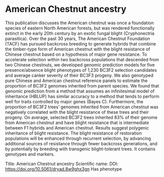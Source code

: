 # American Chestnut ancestry

This publication discusses the American chestnut was once a foundation species of eastern North American forests, but was rendered functionally extinct in the early 20th century by an exotic fungal blight (Cryphonectria parasitica). Over the past 30 years, The American Chestnut Foundation (TACF) has pursued backcross breeding to generate hybrids that combine the timber-type form of American chestnut with the blight resistance of Chinese chestnut based on a hypothesis of major gene resistance. To accelerate selection within two backcross populations that descended from two Chinese chestnuts, we developed genomic prediction models for five presence/absence blight phenotypes of 1,230 BC3F2 selection candidates and average canker severity of their BC3F3 progeny. We also genotyped pure Chinese and American chestnut reference panels to estimate the proportion of BC3F2 genomes inherited from parent species. We found that genomic prediction from a method that assumes an infinitesimal model of inheritance (HBLUP) has similar accuracy to a method that tends to perform well for traits controlled by major genes (Bayes C). Furthermore, the proportion of BC3F2 trees’ genomes inherited from American chestnut was negatively correlated with the blight resistance of these trees and their progeny. On average, selected BC3F2 trees inherited 83% of their genome from American chestnut and have blight resistance that is intermediate between F1 hybrids and American chestnut. Results suggest polygenic inheritance of blight resistance. The blight resistance of restoration populations will be enhanced through recurrent selection, by advancing additional sources of resistance through fewer backcross generations, and by potentially by breeding with transgenic blight-tolerant trees.
It contains  genotypes and  markers.

Title: American Chestnut ancestry
Scientific name: 
DOI: https://doi.org/10.5061/dryad.8w9ghx3gn
Has phenotype 

